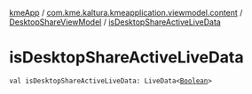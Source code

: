 [kmeApp](../../index.md) / [com.kme.kaltura.kmeapplication.viewmodel.content](../index.md) / [DesktopShareViewModel](index.md) / [isDesktopShareActiveLiveData](./is-desktop-share-active-live-data.md)

# isDesktopShareActiveLiveData

`val isDesktopShareActiveLiveData: LiveData<`[`Boolean`](https://kotlinlang.org/api/latest/jvm/stdlib/kotlin/-boolean/index.html)`>`